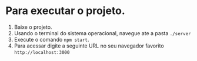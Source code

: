 <h1>Para executar o projeto.</h1>

1. Baixe o projeto.
2. Usando o terminal do sistema operacional, navegue ate a pasta <code>./server</code>
3. Execute o comando <code>npm start</code>.
4. Para acessar digite a seguinte URL no seu navegador favorito <code>http://localhost:3000</code>
